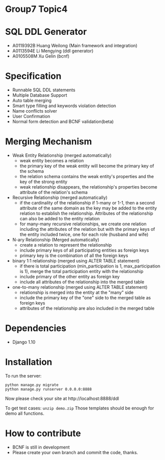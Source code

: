 # Group7 Topic4
# SQL DDL Generator

* A0119392B Huang Weilong (Main framework and integration)
* A0113594E Li Mengying  (ddl generator)
* A0105508M Xu Gelin  (bcnf)

# Specification
* Runnable SQL DDL statements
* Multiple Database Support
* Auto table merging
* Smart type filling and keywords violation detection
* Name conflicts solver
* User Confirmation
* Normal form detection and BCNF validation(beta)

# Merging Mechanism

- Weak Entity Relationship (merged automatically)
    - weak entity becomes a relation 
    - the primary key of the weak entity will become the primary key of the schema
    - the relation schema contains the weak entity's properties and the key of the strong entity
    - weak relationship disappears, the relationship's properties become attribute of the relation's schema
- Recursive Relationship (merged automatically)
    - if the cardinality of the relationship if 1-many or 1-1, then a second attribute of the same domain as the key
    may be added to the entity relation to establish the relationship. Attributes of the relationship can also be added
    to the entity relation
    - for many-many recursive relationships, we create one relation including the attributes of the relation but with
    the primary keys of the entity included twice, one for each role (husband and wife)
- N-ary Relationship (Merged automatically)
    - create a relation to represent the relationship
    - include primary keys of all participating entities as foreign keys 
    - primary key is the combination of all the foreign keys
- binary 1:1 relationship (merged using ALTER TABLE statement)
    - if there is total participation (min_participation is 1, max_participation is 1), 
    merge the total participation entity with the relationship
    - include primary of the other entity as foreign key
    - include all attributes of the relationship into the merged table
- one-to-many relationship (merged using ALTER TABLE statement)
   - relationship is merged into the entity at the "many" side
   - include the primary key of the "one" side to the merged table as foreign keys
   - attributes of the relationship are also included in the merged table






# Dependencies
* Django 1.10


# Installation
To run the server:

    python manage.py migrate
    python manage.py runserver 0.0.0.0:8888

Now please check your site at http://localhost:8888/ddl

To get test cases:
    `unzip demo.zip`
Those templates should be enough for demo all functions.

# How to contribute
* BCNF is still in development
* Please create your own branch and commit the code, thanks.
